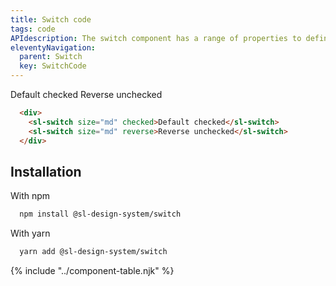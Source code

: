 ```yaml
---
title: Switch code
tags: code
APIdescription: The switch component has a range of properties to define the experience in different use cases. It is commonly used to enable and disable different options.
eleventyNavigation:
  parent: Switch
  key: SwitchCode
---
```

<section>

<div class="ds-example">
  <div class="ds-example__examples-wrapper">
    <sl-switch size="md" checked>Default checked</sl-switch>
    <sl-switch size="md" reverse>Reverse unchecked</sl-switch>
  </div>
</div>

<div class="ds-code">

  ```html
    <div>
      <sl-switch size="md" checked>Default checked</sl-switch>
      <sl-switch size="md" reverse>Reverse unchecked</sl-switch>
    </div>
  ```

</div>

</section>

<section>

## Installation

With npm

<div class="ds-code">

  ```bash
    npm install @sl-design-system/switch
  ```

</div>

With yarn

<div class="ds-code">

  ```bash
    yarn add @sl-design-system/switch
  ```
</div>

</section>

{% include "../component-table.njk" %}
